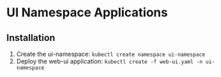 # UI Namespace Applications

## Installation

1. Create the ui-namespace:  `kubectl create namespace ui-namespace`
1. Deploy the web-ui application: `kubectl create -f web-ui.yaml -n ui-namespace`

